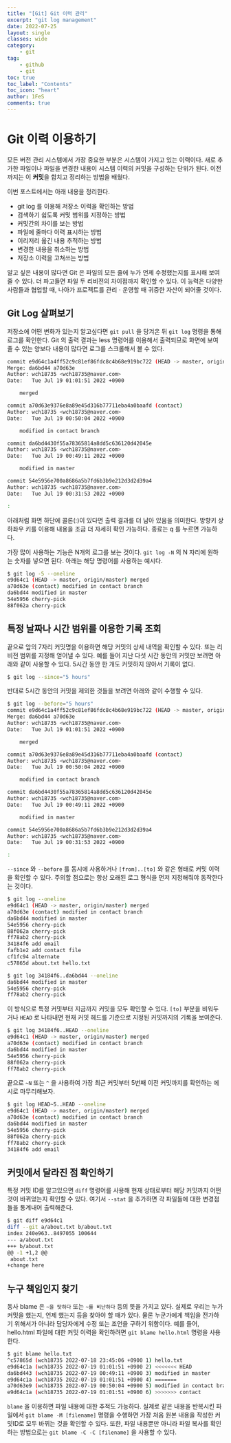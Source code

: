 ```yaml
---
title: "[Git] Git 이력 관리"
excerpt: "git log management"
date: 2022-07-25
layout: single
classes: wide
category:
    - git
tag:
    - github
    - git
toc: true
toc_label: "Contents"
toc_icon: "heart"
author: 1FeS
comments: true
---
```


# Git 이력 이용하기

모든 버전 관리 시스템에서 가장 중요한 부분은 시스템이 가지고 있는 이력이다. 새로 추가한 파일이나 파일을 변경한 내용이 시스템 이력의 커밋을 구성하는 단위가 된다. 이전까지는 이 **커밋**을 합치고 정리하는 방법을 배웠다.

이번 포스트에서는 아래 내용을 정리한다.

- git log 를 이용해 저장소 이력을 확인하는 방법
- 검색하기 쉽도록 커밋 범위를 지정하는 방법
- 커밋간의 차이를 보는 방법
- 파일에 줄마다 이력 표시하는 방법
- 이리저리 옮긴 내용 추적하는 방법
- 변경한 내용을 취소하는 방법
- 저장소 이력을 고쳐쓰는 방법

알고 싶은 내용이 많다면 Git 은 파일의 모든 줄에 누가 언제 수정했는지를 표시해 보여줄 수 있다. 더 파고들면 파일 두 리비전의 차이점까지 확인할 수 있다. 이 능력은 다양한 사람들과 협업할 때, 나아가 프로젝트를 관리ㆍ운영할 때 귀중한 자산이 되어줄 것이다.

## Git Log 살펴보기

저장소에 어떤 변화가 있는지 알고싶다면 `git pull` 을 당겨온 뒤 `git log` 명령을 통해 로그를 확인한다. Git 의 출력 결과는 less 명령어를 이용해서 출력되므로 화면에 보여줄 수 있는 양보다 내용이 많다면 로그를 스크롤해서 볼 수 있다.

```bash
commit e9d64c1a4ff52c9c81ef86fdc8c4b68e919bc722 (HEAD -> master, origin/master)
Merge: da6bd44 a70d63e
Author: wch18735 <wch18735@naver.com>
Date:   Tue Jul 19 01:01:51 2022 +0900

    merged

commit a70d63e9376e8a89e45d316b77711eba4a0baafd (contact)
Author: wch18735 <wch18735@naver.com>
Date:   Tue Jul 19 00:50:04 2022 +0900

    modified in contact branch

commit da6bd4430f55a78365814a8dd5c636120d42045e
Author: wch18735 <wch18735@naver.com>
Date:   Tue Jul 19 00:49:11 2022 +0900

    modified in master

commit 54e5956e700a8686a5b7fd6b3b9e212d3d2d39a4
Author: wch18735 <wch18735@naver.com>
Date:   Tue Jul 19 00:31:53 2022 +0900

:
```

아래처럼 화면 하단에 콜론(:)이 있다면 출력 결과를 더 남아 있음을 의미한다. 방향키 상하좌우 키를 이용해 내용을 조금 더 자세히 확인 가능하다. 종료는 q 를 누르면 가능하다.

가장 많이 사용하는 기능은 N개의 로그를 보는 것이다. `git log -N` 의 N 자리에 원하는 숫자를 넣으면 된다. 아래는 해당 명령어를 사용하는 예시다.

```bash
$ git log -5 --oneline
e9d64c1 (HEAD -> master, origin/master) merged
a70d63e (contact) modified in contact branch
da6bd44 modified in master
54e5956 cherry-pick
88f062a cherry-pick
```

## 특정 날짜나 시간 범위를 이용한 기록 조회

끝으로 앞의 7자리 커밋명을 이용하면 해당 커밋의 상세 내역을 확인할 수 있다. 또는 리비전 범위를 지정해 얻어낼 수 있다. 예를 들어 지난 다섯 시간 동안의 커밋만 보려면 아래와 같이 사용할 수 있다. 5시간 동안 한 개도 커밋하지 않아서 기록이 없다.

```bash
$ git log --since="5 hours"
```

반대로 5시간 동안의 커밋을 제외한 것들을 보려면 아래와 같이 수행할 수 있다.

```bash
$ git log --before="5 hours"
commit e9d64c1a4ff52c9c81ef86fdc8c4b68e919bc722 (HEAD -> master, origin/master)
Merge: da6bd44 a70d63e
Author: wch18735 <wch18735@naver.com>
Date:   Tue Jul 19 01:01:51 2022 +0900

    merged

commit a70d63e9376e8a89e45d316b77711eba4a0baafd (contact)
Author: wch18735 <wch18735@naver.com>
Date:   Tue Jul 19 00:50:04 2022 +0900

    modified in contact branch

commit da6bd4430f55a78365814a8dd5c636120d42045e
Author: wch18735 <wch18735@naver.com>
Date:   Tue Jul 19 00:49:11 2022 +0900

    modified in master

commit 54e5956e700a8686a5b7fd6b3b9e212d3d2d39a4
Author: wch18735 <wch18735@naver.com>
Date:   Tue Jul 19 00:31:53 2022 +0900

:
```

`--since` 와 `--before` 를 동시에 사용하거나 `[from]..[to]` 와 같은 형태로 커밋 이력을 확인할 수 있다. 주의할 점으로는 항상 오래된 로그 형식을 먼저 지정해줘야 동작한다는 것이다.

```bash
$ git log --oneline
e9d64c1 (HEAD -> master, origin/master) merged
a70d63e (contact) modified in contact branch
da6bd44 modified in master
54e5956 cherry-pick
88f062a cherry-pick
ff78ab2 cherry-pick
34184f6 add email
fafb1e2 add contact file
cf1fc94 alternate
c57865d about.txt hello.txt

$ git log 34184f6..da6bd44 --oneline
da6bd44 modified in master
54e5956 cherry-pick
ff78ab2 cherry-pick
```

이 방식으로 특정 커밋부터 지금까지 커밋을 모두 확인할 수 있다. `[to]` 부분을 비워두거나 `HEAD` 로 나타내면 현재 커밋 헤드를 기준으로 지정된 커밋까지의 기록을 보여준다.

```bash
$ git log 34184f6..HEAD --oneline
e9d64c1 (HEAD -> master, origin/master) merged
a70d63e (contact) modified in contact branch
da6bd44 modified in master
54e5956 cherry-pick
88f062a cherry-pick
ff78ab2 cherry-pick
```

끝으로 `~N` 또는 `^` 을 사용하여 가장 최근 커밋부터 5번째 이전 커밋까지를 확인하는 에시로 마무리해보자.

```bash
$ git log HEAD~5..HEAD --oneline
e9d64c1 (HEAD -> master, origin/master) merged
a70d63e (contact) modified in contact branch
da6bd44 modified in master
54e5956 cherry-pick
88f062a cherry-pick
ff78ab2 cherry-pick
34184f6 add email
```

## 커밋에서 달라진 점 확인하기

특정 커밋 ID를 알고있으면 `diff` 명령어를 사용해 현재 상태로부터 해당 커밋까지 어떤 것이 바뀌었는지 확인할 수 있다. 여기서 `--stat` 을 추가하면 각 파일들에 대한 변경점들을 통계내어 출력해준다.

```bash
$ git diff e9d64c1
diff --git a/about.txt b/about.txt
index 240e963..8497055 100644
--- a/about.txt
+++ b/about.txt
@@ -1 +1,2 @@
 about.txt
+change here
```

## 누구 책임인지 찾기

동사 blame 은 `~을 탓하다` 또는 `~를 비난하다` 등의 뜻을 가지고 있다. 실제로 우리는 누가 커밋을 했는지, 언제 했는지 등을 찾아야 할 때가 있다. 물론 누군가에게 책임을 전가하기 위해서가 아니라 담당자에게 수정 또는 조언을 구하기 위함이다. 예를 들어, hello.html 파일에 대한 커밋 이력을 확인하려면 `git blame hello.html` 명령을 사용한다.

```bash
$ git blame hello.txt
^c57865d (wch18735 2022-07-18 23:45:06 +0900 1) hello.txt
e9d64c1a (wch18735 2022-07-19 01:01:51 +0900 2) <<<<<<< HEAD
da6bd443 (wch18735 2022-07-19 00:49:11 +0900 3) modified in master
e9d64c1a (wch18735 2022-07-19 01:01:51 +0900 4) =======
a70d63e9 (wch18735 2022-07-19 00:50:04 +0900 5) modified in contact branch
e9d64c1a (wch18735 2022-07-19 01:01:51 +0900 6) >>>>>>> contact
```

`blame` 을 이용하면 파일 내용에 대한 추적도 가능하다. 실제로 같은 내용을 반복시킨 파일에서 `git blame -M [filename]` 명령을 수행하면 가장 처음 원본 내용을 작성한 커밋ID로 모두 바뀌는 것을 확인할 수 있다. 또한, 파일 내용뿐만 아니라 파일 복사를 확인하는 방법으로는 `git blame -C -C [filename]` 을 사용할 수 있다.